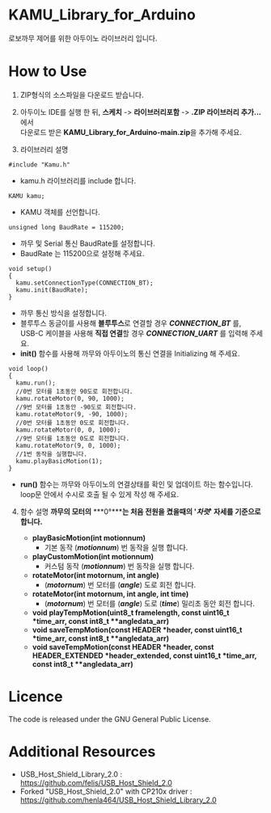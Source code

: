 # KAMU_Library_for_Arduino
로보까무 제어를 위한 아두이노 라이브러리 입니다.


# How to Use
 1. ZIP형식의 소스파일을 다운로드 받습니다.

    
 2. 아두이노 IDE를 실행 한 뒤,  **스케치** -> **라이브러리포함** -> **.ZIP 라이브러리 추가...** 에서 <br/> 다운로드 받은 **KAMU_Library_for_Arduino-main.zip**을 추가해 주세요.

    
 3. 라이브러리 설명
  
   ```
   #include "Kamu.h"
   ```
  * kamu.h 라이브러리를 include 합니다.
  
   ```
   KAMU kamu;
   ```
  * KAMU 객체를 선언합니다.
  
   ```
   unsigned long BaudRate = 115200;
   ```
  * 까무 및 Serial 통신 BaudRate를 설정합니다.
  * BaudRate 는 115200으로 설정해 주세요.
  
   ```
   void setup()
   {
     kamu.setConnectionType(CONNECTION_BT);
     kamu.init(BaudRate);
   }
   ```
  * 까무 통신 방식을 설정합니다.
  * 블루투스 동글이를 사용해 **블루투스**로 연결할 경우 ***CONNECTION_BT*** 를,<br/>USB-C 케이블을 사용해 **직접 연결**할 경우 ***CONNECTION_UART*** 를 입력해 주세요.
  * **init()** 함수를 사용해 까무와 아두이노의 통신 연결을 Initializing 해 주세요. 
  
   ```
   void loop()
   {
     kamu.run();
     //0번 모터를 1초동안 90도로 회전합니다.
     kamu.rotateMotor(0, 90, 1000);
     //9번 모터를 1초동안 -90도로 회전합니다.
     kamu.rotateMotor(9, -90, 1000);
     //0번 모터를 1초동안 0도로 회전합니다.
     kamu.rotateMotor(0, 0, 1000);
     //9번 모터를 1초동안 0도로 회전합니다.
     kamu.rotateMotor(9, 0, 1000);
     //1번 동작을 실행합니다.
     kamu.playBasicMotion(1);
   }
   ```
  * **run()** 함수는 까무와 아두이노의 연결상태를 확인 및 업데이트 하는 함수입니다.<br/>loop문 안에서 수시로 호출 될 수 있게 작성 해 주세요.
   4. 함수 설명
      **까무의 모터의** ***0°*****는 처음 전원을 켰을때의 '*****차렷*****' 자세를 기준으로 합니다.** 

      * **playBasicMotion(int motionnum)**
        * 기본 동작 (***motionnum***) 번 동작을 실행 합니다.
      * **playCustomMotion(int motionnum)**
        * 커스텀 동작 (***motionnum***) 번 동작을 실행 합니다.
      * **rotateMotor(int motornum, int angle)**
        * (***motornum***) 번 모터를 (***angle***) 도로 회전 합니다.
      * **rotateMotor(int motornum, int angle, int time)**
        * (***motornum***) 번 모터를 (***angle***) 도로 (***time***) 밀리초 동안 회전 합니다.
      * **void playTempMotion(uint8_t framelength, const uint16_t \*time_arr, const int8_t \*\*angledata_arr)**
      * **void saveTempMotion(const HEADER \*header, const uint16_t \*time_arr, const int8_t \*\*angledata_arr)**
      * **void saveTempMotion(const HEADER \*header, const HEADER_EXTENDED \*header_extended, const uint16_t \*time_arr, const int8_t \*\*angledata_arr)**
# Licence
The code is released under the GNU General Public License.


# Additional Resources
* USB_Host_Shield_Library_2.0  : <https://github.com/felis/USB_Host_Shield_2.0>
* Forked "USB_Host_Shield_2.0" with CP210x driver : <https://github.com/henla464/USB_Host_Shield_Library_2.0>
